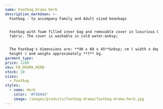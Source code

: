 ```yaml
---
name: Footbag Drama Herb
description_markdown: >-
  Footbag - to accompany Family and Adult sized beanbags


  Footbag with foam filled inner bag and removable cover in luxurious Drama
  fabric. The cover is washable in cold water.&nbsp;


  The Footbag's dimensions are: **90 x 60 x 45**&nbsp; cm ( width x depth x
  height ) and weighs approximately **7** kg.
garment_type:
price: 1280
sku: FB_DRAMA_HERB
stock: 10
sizes:
  - Footbag
styles:
  - name: Herb
    color: '#756943'
    image: /images/products/footbag-drama/footbag-drama-herb.jpg
---
```

